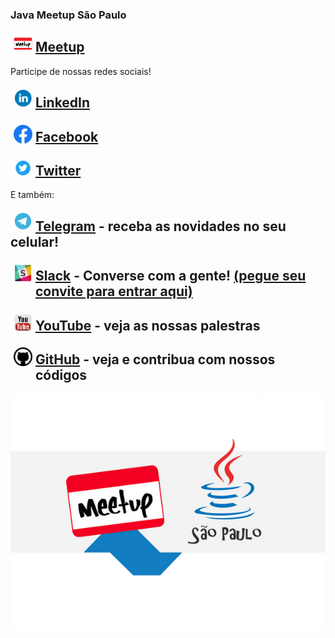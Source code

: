 ### Java Meetup São Paulo
 
<img style="float: left;margin: 5px" width="30" src="img/meetup.png"/>

## [Meetup](https://www.meetup.com/Sao-Paulo-Java-Meetup/events/265790433/)

Participe de nossas redes sociais!

<img style="float: left;margin: 5px" width="30" src="img/linkedin.png"/>

## [LinkedIn](https://www.linkedin.com/company/java-meetup-sp/) 
 
<img style="float: left;margin: 5px" width="30" src="img/facebook.png"/>

## [Facebook](https://www.facebook.com/JavaMeetupSP) 
  

<img style="float: left;margin: 5px" width="30" src="img/twitter.png"/>

## [Twitter](https://twitter.com/JavaMeetupSampa)

E também: 

<img style="float: left;margin: 5px" width="30" src="img/telegram.png"/>

## [Telegram](https://t.me/JavaMeetupSPnews) - receba as novidades no seu celular!

<img style="float: left;margin: 5px" width="30" src="img/slack.png"/>

## [Slack](https://javameetup.slack.com) - Converse com a gente! [(pegue seu convite para entrar aqui)](https://join.slack.com/t/javameetup/shared_invite/enQtMzE3MDIyNzczMjM2LTM0MzM5ZGNkODkzNjAxZjdmZjFkNWU2NTUzYmFiZjNhYjhjOTc3MjlmNzc0ZDZhYTg2ZmU0ODI2YjMyNGMyYzA)

<img style="float: left;margin: 5px" width="30" src="img/youtube.png"/>

## [YouTube](https://www.youtube.com/channel/UCjQtPPwMApg6mjEX-6wiXwA) - veja as nossas palestras

<img style="float: left;margin: 5px" width="30" src="img/github.png"/>

## [GitHub](https://github.com/meetupjavasaopaulo) - veja e contribua com nossos códigos

![logo](img/javameetupsp.jpg)
 
